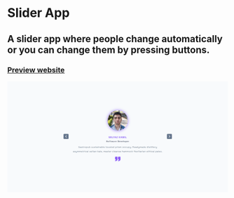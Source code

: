 # Slider App
## A slider app where people change automatically or you can change them by pressing buttons. 
### [Preview website](https://milyazkamil.github.io/Slider-App/) 
![](./src/assets/images/readme-image.png)
